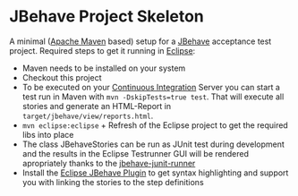 JBehave Project Skeleton
========================
A minimal ([Apache Maven](http://maven.apache.org/) based) setup for a [JBehave](http://jbehave.org/) acceptance test project. Required steps to get it running in [Eclipse](http://www.eclipse.org/):
* Maven needs to be installed on your system
* Checkout this project
* To be executed on your [Continuous Integration](http://martinfowler.com/articles/continuousIntegration.html) Server you can start a test run in Maven with `mvn -DskipTests=true test`. That will execute all stories and generate an HTML-Report in `target/jbehave/view/reports.html`.
* `mvn eclipse:eclipse` + Refresh of the Eclipse project to get the required libs into place
* The class JBehaveStories can be run as JUnit test during development and the results in the Eclipse Testrunner GUI will be rendered apropriately thanks to the [jbehave-junit-runner](https://github.com/codecentric/jbehave-junit-runner)
* Install the [Eclipse JBehave Plugin](http://jbehave.org/eclipse-integration.html) to get syntax highlighting and support you with linking the stories to the step definitions 
